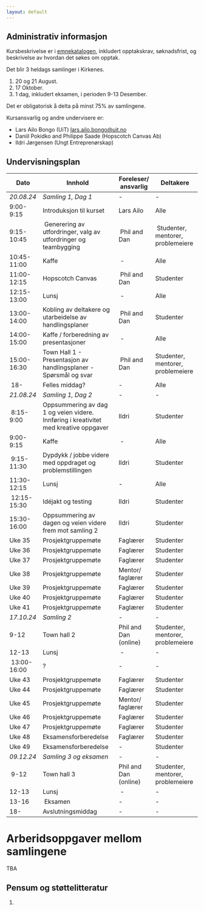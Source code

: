 ```yaml
---
layout: default
---
```


## Administrativ informasjon

Kursbeskrivelse er i [emnekatalogen](https://uit.no/utdanning/emner/emne/841390/inf-6010), inkludert opptakskrav, søknadsfrist, og beskrivelse av hvordan det søkes om opptak. 

Det blir 3 heldags samlinger i Kirkenes. 
1. 20 og 21 August.
2. 17 Oktober.
3. 1 dag, inkludert eksamen, i perioden 9-13 Desember.

Det er obligatorisk å delta på minst 75% av samlingene.

Kursansvarlig og andre undervisere er:
- Lars Ailo Bongo (UiT) <lars.ailo.bongo@uit.no>
- Daniil Pokidko and Philippe Saade (Hopscotch Canvas Ab)
- Ildri Jørgensen (Ungt Entreprenørskap)

## Undervisningsplan

| Dato    	| Innhold		| Foreleser/ ansvarlig | Deltakere |
|-----------|-----------|----------------------|-----------|
| *20.08.24* | *Samling 1, Dag 1*           | - | - |
| 9:00-9:15  | Introduksjon til kurset      | Lars Ailo | Alle |
| 9:15-10:45 | Generering av utfordringer, valg av utfordringer og teambygging | Phil and Dan | Studenter, mentorer, problemeiere |
| 10:45-11:00 | Kaffe                       | - | Alle |
| 11:00-12:15 | Hopscotch Canvas            | Phil and Dan | Studenter |
| 12:15-13:00 | Lunsj                       | - | Alle |
| 13:00-14:00 | Kobling av deltakere og utarbeidelse av handlingsplaner         | Phil and Dan | Studenter |
| 14:00-15:00 | Kaffe / forberedning av presentasjoner                          | - | Alle |
| 15:00-16:30 | Town Hall 1 - Presentasjon av handlingsplaner - Spørsmål og svar | Phil and Dan | Studenter, mentorer, problemeiere |
| 18-   | Felles middag?                    | - | Alle |
| *21.08.24* | *Samling 1, Dag 2*           | - | - |
| 8:15-9:00   |  Oppsummering av dag 1 og veien videre. Innføring i kreativitet med kreative oppgaver | Ildri | Studenter |
| 9:00-9:15   | Kaffe                       | - | Alle |
| 9:15-11:30  | Dypdykk / jobbe videre med oppdraget og problemstillingen | Ildri | Studenter |
| 11:30-12:15 | Lunsj                                | - | Alle |
| 12:15-15:30 | Idéjakt og testing| Ildri | Studenter |
| 15:30-16:00 | Oppsummering av dagen og veien videre frem mot samling 2 | Ildri | Studenter |
| Uke 35 | Prosjektgruppemøte | Faglærer | Studenter |
| Uke 36 | Prosjektgruppemøte | Faglærer | Studenter |
| Uke 37 | Prosjektgruppemøte | Faglærer | Studenter |
| Uke 38 | Prosjektgruppemøte | Mentor/ faglærer | Studenter |
| Uke 39 | Prosjektgruppemøte | Faglærer | Studenter |
| Uke 40 | Prosjektgruppemøte | Faglærer | Studenter |
| Uke 41 | Prosjektgruppemøte | Faglærer | Studenter |
| *17.10.24* | *Samling 2*           | - | - |
| 9-12  | Town hall 2   | Phil and Dan (online) | Studenter, mentorer, problemeiere |
| 12-13 | Lunsj                             | - | - |
| 13:00-16:00 | ?  | - | - |
| Uke 43 | Prosjektgruppemøte | Faglærer | Studenter |
| Uke 44 | Prosjektgruppemøte | Faglærer | Studenter |
| Uke 45 | Prosjektgruppemøte | Mentor/ faglærer | Studenter |
| Uke 46 | Prosjektgruppemøte | Faglærer | Studenter |
| Uke 47 | Prosjektgruppemøte | Faglærer | Studenter |
| Uke 48 | Eksamensforberedelse | Faglærer | Studenter |
| Uke 49 | Eksamensforberedelse | - | Studenter |
| *09.12.24* | *Samling 3 og eksamen*  | - | - |
| 9-12  | Town hall 3                | Phil and Dan (online) | Studenter, mentorer, problemeiere |
| 12-13 | Lunsj                        | - | - |
| 13-16 | Eksamen                      | - | - |
| 18-   | Avslutningsmiddag            | - | - |

# Arberidsoppgaver mellom samlingene

TBA

## Pensum og støttelitteratur

1.

